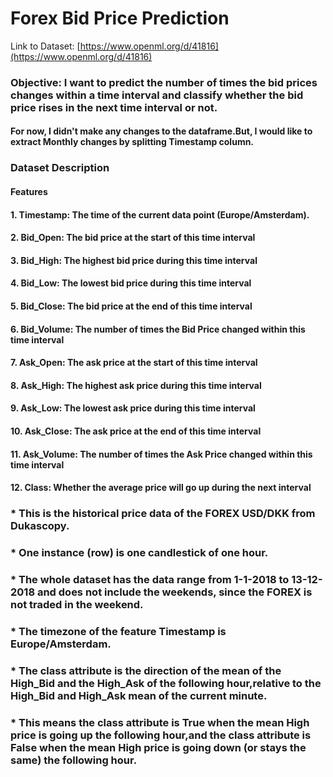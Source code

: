 # Forex Bid Price Prediction
Link to Dataset: [https://www.openml.org/d/41816](https://www.openml.org/d/41816)
### Objective: I want to predict the number of times the bid prices changes within a time interval and classify whether the bid price rises in the next time interval or not.
#### For now, I didn't make any changes to the dataframe.But, I would like to extract Monthly changes by splitting Timestamp column.
### Dataset Description
#### Features
#### 1. Timestamp: The time of the current data point (Europe/Amsterdam).
#### 2. Bid_Open: The bid price at the start of this time interval
#### 3. Bid_High: The highest bid price during this time interval
#### 4. Bid_Low: The lowest bid price during this time interval
#### 5. Bid_Close: The bid price at the end of this time interval
#### 6. Bid_Volume: The number of times the Bid Price changed within this time interval
#### 7. Ask_Open: The ask price at the start of this time interval
#### 8. Ask_High: The highest ask price during this time interval
#### 9. Ask_Low: The lowest ask price during this time interval
#### 10. Ask_Close: The ask price at the end of this time interval
#### 11. Ask_Volume: The number of times the Ask Price changed within this time interval
#### 12. Class: Whether the average price will go up during the next interval

### * This is the historical price data of the FOREX USD/DKK from Dukascopy.
### * One instance (row) is one candlestick of one hour.
### * The whole dataset has the data range from 1-1-2018 to 13-12-2018 and does not include the weekends, since the FOREX is not traded in the weekend.
### * The timezone of the feature Timestamp is Europe/Amsterdam.
### * The class attribute is the direction of the mean of the High_Bid and the High_Ask of the following hour,relative to the High_Bid and High_Ask mean of the current minute.
### * This means the class attribute is True when the mean High price is going up the following hour,and the class attribute is False when the mean High price is going down (or stays the same) the following hour.
